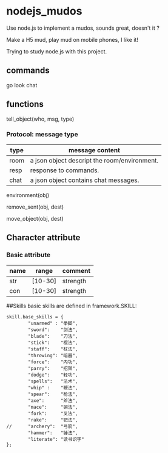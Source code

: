 # nodejs_mudos

Use node.js to implement a mudos, sounds great, doesn't it ?

Make a H5 mud, play mud on mobile phones, I like it!

Trying to study node.js with this project.

## commands
go
look
chat

## functions
tell_object(who, msg, type)
### Protocol: message type ###
| type | message content |
| ------ | ------------------------ |
|room| a json object descript the room/environment.
|resp | response to commands.
|chat | a json object contains chat messages.

environment(obj)

remove_sent(obj, dest)

move_object(obj, dest)


## Character attribute
### Basic attribute
|name|range|comment|
| ------- | ------ | ------------ |
| str | [10-30] | strength
| con |  [10-30] | strength

##Skills
basic skills are defined in framework.SKILL:
```
skill.base_skills = {
		"unarmed" : "拳脚",
		"sword":	"剑法",
		"blade":	"刀法",
		"stick":	"棍法",
		"staff":	"杖法",
		"throwing":	"暗器",
		"force":	"内功",
		"parry":	"招架",
		"dodge":	"轻功",
		"spells":	"法术",
		"whip" :	"鞭法",
		"spear":	"枪法",
		"axe":      "斧法",
		"mace":     "锏法",
		"fork":		"叉法",
		"rake":		"钯法",
//		"archery":	"弓箭",
		"hammer":	"锤法",
		"literate": "读书识字"
};
```


 